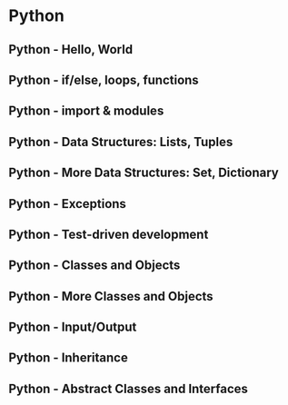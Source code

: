 # Python

## Python - Hello, World

## Python - if/else, loops, functions

## Python - import & modules

## Python - Data Structures: Lists, Tuples

## Python - More Data Structures: Set, Dictionary

## Python - Exceptions

## Python - Test-driven development

## Python - Classes and Objects

## Python - More Classes and Objects

## Python - Input/Output

## Python - Inheritance

## Python - Abstract Classes and Interfaces
